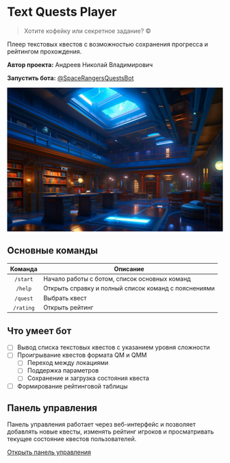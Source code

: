 # Text Quests Player

> Хотите кофейку или секретное задание? &copy;

Плеер текстовых квестов с возможностью сохранения прогресса и рейтингом прохождения.

**Автор проекта:** Андреев Николай Владимирович

**Запустить бота:** [@SpaceRangersQuestsBot](https://t.me/SpaceRangersQuestsBot)

![Библиотека квестов](cover.jpg)

## Основные команды

|  Команда   | Описание                                             |
|:----------:|------------------------------------------------------|
|  `/start`  | Начало работы с ботом, список основных команд        |
|  `/help`   | Открыть справку и полный список команд с пояснениями |
|  `/quest`  | Выбрать квест                                        |
| `/rating`  | Открыть рейтинг                                      |

## Что умеет бот

* [ ] Вывод списка текстовых квестов с указанием уровня сложности
* [ ] Проигрывание квестов формата QM и QMM
  * [ ] Переход между локациями
  * [ ] Поддержка параметров
  * [ ] Сохранение и загрузка состояния квеста
* [ ] Формирование рейтинговой таблицы

## Панель управления

Панель управления работает через веб-интерфейс и позволяет добавлять новые квесты, изменять рейтинг игроков и просматривать текущее состояние квестов пользователей.

[Открыть панель управления](https://www.youtube.com/watch?v=dQw4w9WgXcQ)

